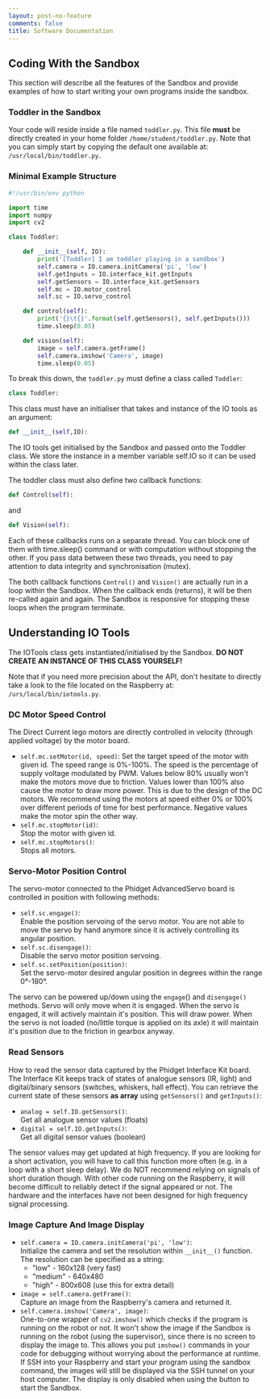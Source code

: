 ```yaml
---
layout: post-no-feature
comments: false
title: Software Documentation
---
```


## Coding With the Sandbox

This section will describe all the features of the Sandbox and 
provide examples of how to start writing your own programs inside the sandbox.

### Toddler in the Sandbox

Your code will reside inside a file named ```toddler.py```. 
This file **must** be directly created in your home folder ```/home/student/toddler.py```.
Note that you can simply start by copying the default one available at: ```/usr/local/bin/toddler.py```.

### Minimal Example Structure

```python
#!/usr/bin/env python

import time
import numpy
import cv2

class Toddler:

    def __init__(self, IO):
        print('[Toddler] I am toddler playing in a sandbox')
        self.camera = IO.camera.initCamera('pi', 'low')
        self.getInputs = IO.interface_kit.getInputs
        self.getSensors = IO.interface_kit.getSensors
        self.mc = IO.motor_control
        self.sc = IO.servo_control

    def control(self):
        print('{}\t{}'.format(self.getSensors(), self.getInputs()))
        time.sleep(0.05)

    def vision(self):
        image = self.camera.getFrame()
        self.camera.imshow('Camera', image)
        time.sleep(0.05)
```

To break this down, the ```toddler.py``` must define a class called ```Toddler```:
```python
class Toddler:
```
This class must have an initialiser that takes and instance of the IO tools as an argument:
```python
def __init__(self,IO):
```
The IO tools get initialised by the Sandbox and passed onto the Toddler class. 
We store the instance in a member variable self.IO so it can be used within the class later.

The toddler class must also define two callback functions:
```python
def Control(self):
```
and
```python
def Vision(self):
```
Each of these callbacks runs on a separate thread. 
You can block one of them with time.sleep() command or with computation 
without stopping the other. 
If you pass data between these two threads, you need to pay attention 
to data integrity and synchronisation (mutex).

The both callback functions ```Control()``` and ```Vision()``` are actually run in a loop
within the Sandbox. 
When the callback ends (returns), it will be then re-called again and again.
The Sandbox is responsive for stopping these loops when the program terminate.

## Understanding IO Tools

The IOTools class gets instantiated/initialised by the Sandbox. 
**DO NOT CREATE AN INSTANCE OF THIS CLASS YOURSELF!**

Note that if you need more precision about the API,
don't hesitate to directly take a look to the file located 
on the Raspberry at: ```/urs/local/bin/iotools.py```.

### DC Motor Speed Control

The Direct Current lego motors are directly controlled in velocity (through applied voltage) by the motor board.

- ```self.mc.setMotor(id, speed)```:
Set the target speed of the motor with given id.
The speed range is 0%-100%. The speed is the percentage of supply voltage modulated by PWM. 
Values below 80% usually won't make the motors move due to friction. 
Values lower than 100% also cause the motor to draw more power. 
This is due to the design of the DC motors. 
We recommend using the motors at speed either 0% or 100% over different periods of time for best performance.
Negative values make the motor spin the other way.
- ```self.mc.stopMotor(id)```:  
Stop the motor with given id.
- ```self.mc.stopMotors()```:  
Stops all motors.


### Servo-Motor Position Control

The servo-motor connected to the Phidget AdvancedServo board is controlled in position with following methods:

- ```self.sc.engage()```:  
Enable the position servoing of the servo motor. 
You are not able to move the servo by hand anymore since it is actively controlling its angular position.
- ```self.sc.disengage()```:  
Disable the servo motor position servoing.
- ```self.sc.setPosition(position)```:  
Set the servo-motor desired angular position in degrees within the range 0°-180°.

The servo can be powered up/down using the ```engage```() and ```disengage()``` methods. 
Servo will only move when it is engaged. 
When the servo is engaged, it will actively maintain it's position. 
This will draw power. 
When the servo is not loaded (no/little torque is applied on its axle) it will maintain it's position due to the friction in gearbox anyway.

### Read Sensors

How to read the sensor data captured by the Phidget Interface Kit board.
The Interface Kit keeps track of states of analogue sensors (IR, light) and digital/binary sensors (switches, whiskers, hall effect). 
You can retrieve the current state of these sensors **as array** using ```getSensors()``` and ```getInputs()```:


- ```analog = self.IO.getSensors()```:  
 Get all analogue sensor values (floats)
- ```digital = self.IO.getInputs()```:  
 Get all digital sensor values (boolean)

The sensor values may get updated at high frequency. 
If you are looking for a short activation, you will have to call this function more often (e.g. in a loop with a short sleep delay). 
We do NOT recommend relying on signals of short duration though. 
With other code running on the Raspberry, it will become difficult to reliably detect if the signal appeared or not. 
The hardware and the interfaces have not been designed for high frequency signal processing.

### Image Capture And Image Display

- ```self.camera = IO.camera.initCamera('pi', 'low')```:  
Initialize the camera and set the resolution within ```__init__()``` function. 
The resolution can be specified as a string:
    - "low" - 160x128 (very fast)
    - "medium" - 640x480
    - "high" - 800x608 (use this for extra detail)
- ```image = self.camera.getFrame()```:  
Capture an image from the Raspberry's camera and returned it.
- ```self.camera.imshow('Camera', image)```:  
One-to-one wrapper of ```cv2.imshow()``` which checks if the program is running on the robot or not. 
It won't show the image if the Sandbox is running on the robot (using the supervisor), since there is no screen to display the image to. 
This allows you put ```imshow()``` commands in your code for debugging without worrying about the performance at runtime. 
If SSH into your Raspberry and start your program using the sandbox command, the images will still be displayed via the SSH tunnel on your host computer. 
The display is only disabled when using the button to start the Sandbox.

